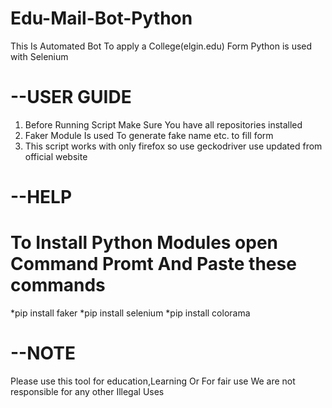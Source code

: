 # Edu-Mail-Bot-Python

This Is Automated Bot To apply a College(elgin.edu) Form
Python is used with Selenium

--USER GUIDE
===========================================
1. Before Running Script Make Sure You have all repositories installed
2. Faker Module Is used To generate fake name etc. to fill form
3. This script works with only firefox so use geckodriver use updated from official website

--HELP
===========================================
# To Install Python Modules open Command Promt And Paste these commands
  *pip install faker
  *pip install selenium
  *pip install colorama
  
--NOTE
===========================================
Please use this tool for education,Learning Or For fair use We are not responsible for any other Illegal Uses
